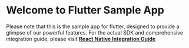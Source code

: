 # Welcome to Flutter Sample App

Please note that this is the sample app for flutter, designed to provide a glimpse of our powerful features. For the actual SDK and comprehensive integration guide, please visit **[React Native Integration Guide](https://developers.facia.ai/platforms/flutter-sdk)**
